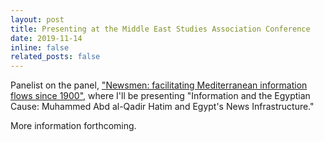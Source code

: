 ```yaml
---
layout: post
title: Presenting at the Middle East Studies Association Conference
date: 2019-11-14
inline: false
related_posts: false
---
```

Panelist on the panel, ["Newsmen: facilitating Mediterranean information flows since 1900"](https://mesana.org/mymesa/meeting_program_session.php?sid=ce44484ffdf64f6a4d1c3b4f8561a814"), where I'll be presenting "Information and the Egyptian Cause: Muhammed Abd al-Qadir Hatim and Egypt's News Infrastructure."

More information forthcoming.